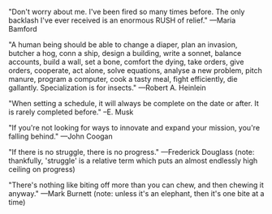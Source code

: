 "Don't worry about me. I've been fired so many times before. The only backlash I've ever received is an enormous RUSH of relief." —Maria Bamford

"A human being should be able to change a diaper, plan an invasion, butcher a hog, conn a ship, design a building, write a sonnet, balance accounts, build a wall, set a bone, comfort the dying, take orders, give orders, cooperate, act alone, solve equations, analyse a new problem, pitch manure, program a computer, cook a tasty meal, fight efficiently, die gallantly. Specialization is for insects." —Robert A. Heinlein

"When setting a schedule, it will always be complete on the date or after. It is rarely completed before." –E. Musk

"If you're not looking for ways to innovate and expand your mission, you're falling behind." —John Coogan

"If there is no struggle, there is no progress." —Frederick Douglass
(note: thankfully, 'struggle' is a relative term which puts an almost endlessly high ceiling on progress)

"There's nothing like biting off more than you can chew, and then chewing it anyway." —Mark Burnett
(note: unless it's an elephant, then it's one bite at a time)

